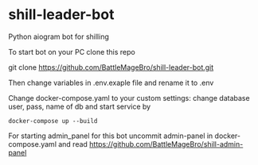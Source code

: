 # shill-leader-bot
Python aiogram bot for shilling


To start bot on your PC clone this repo


git clone https://github.com/BattleMageBro/shill-leader-bot.git


Then change variables in .env.exaple file and rename it to .env


Change docker-compose.yaml to your custom settings: change database user, pass, name of db and start service by

```
docker-compose up --build
```


For starting admin_panel for this bot uncommit admin-panel in docker-compose.yaml and read https://github.com/BattleMageBro/shill-admin-panel
